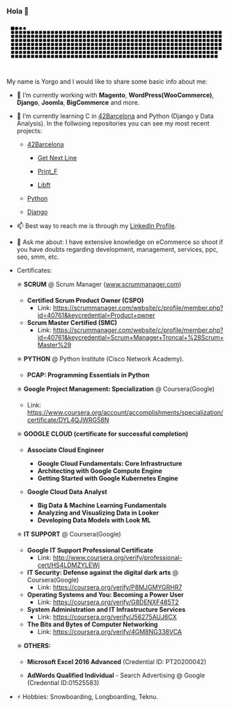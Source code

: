 ### Hola 👋
<div align="center">
  <a href="https://github.com/ChewyToast">
  <img  src="https://github.com/1999AZZAR/1999AZZAR/blob/main/resources/img/grid-snake.svg"
       alt="snake" /></a>
</div>
<!--
**yorgopetsas/yorgopetsas** is a ✨ _special_ ✨ repository because its `README.md` (this file) appears on your GitHub profile.
-->

My name is Yorgo and I would like to share some basic info about me:

- 🔭 I’m currently working with <b>Magento</b>, <b>WordPress(WooCommerce)</b>, <b>Django</b>, <b>Joomla</b>, <b>BigCommerce</b> and more.

- 🌱 I’m currently learning C in <a href="https://www.42barcelona.com/">42Barcelona</a> and Python (Django y Data Analysis). In the follwoing repositories you can see my most recent projects:
  
  - <a href="https://github.com/yorgopetsas/42Barcelona" /> 42Barcelona</a>
  
    - <a href="https://github.com/yorgopetsas/42Barcelona/tree/master/get_next_line">Get Next Line</a>

    - <a href="https://github.com/yorgopetsas/42Barcelona/tree/master/printf">Print_F</a>

    - <a href="https://github.com/yorgopetsas/42Barcelona/tree/master/libft">Libft</a>


  - <a href="https://github.com/yorgopetsas/Python" /> Python</a>

  - <a href="https://github.com/yorgopetsas/Django" /> Django</a>

- 📫 Best way to reach me is through my <a href="https://www.linkedin.com/in/yorgopetsas/" target="_blank" >LinkedIn Profile</a>.

- 💬 Ask me about: I have extensive knowledge on eCommerce so shoot if you have doubts regarding development, management, services, ppc, seo, smm, etc.

- Certificates:
  
  ✳️  <b>SCRUM</b> @ Scrum Manager (www.scrummanager.com) 
  - <b>Certified Scrum Product Owner (CSPO)</b> 
    - Link: https://scrummanager.com/website/c/profile/member.php?id=40761&keycredential=Product+owner
  - <b>Scrum Master Certified (SMC)</b>
    - Link: https://scrummanager.com/website/c/profile/member.php?id=40761&keycredential=Scrum+Manager+Troncal+%28Scrum+Master%29


  ✳️   <b>PYTHON</b> @ Python Institute (Cisco Network Academy).
    - <b>PCAP: Programming Essentials in Python</b>
   

  ✳️ <b>Google Project Management: Specialization</b> @ Coursera(Google)
    - Link: https://www.coursera.org/account/accomplishments/specialization/certificate/DYL4QJWRG58N
  
  
  ✳️ <b>GOOGLE CLOUD (certificate for successful completion)</b>
  - <b>Associate Cloud Engineer</b>
    - <b>Google Cloud Fundamentals: Core Infrastructure</b>
    - <b>Architecting with Google Compute Engine</b>
    - <b>Getting Started with Google Kubernetes Engine</b>

  - <b>Google Cloud Data Analyst</b>
    - <b>Big Data & Machine Learning Fundamentals</b>
    - <b>Analyzing and Visualizing Data in Looker</b>
    - <b>Developing Data Models with Look ML</b>


  ✳️ <b>IT SUPPORT</b> @ Coursera(Google)
  - <b>Google IT Support Professional Certificate</b> 
    - Link: http://www.coursera.org/verify/professional-cert/HS4LDMZYLEWj
  - <b>IT Security: Defense against the digital dark arts</b> @ Coursera(Google)
    - Link: https://coursera.org/verify/P8MJGMYGRHR7
  - <b>Operating Systems and You: Becoming a Power User</b>
    - Link: https://coursera.org/verify/G8DENXF485T2
  - <b>System Administration and IT Infrastructure Services</b>
      - Link: https://coursera.org/verify/J56275AUJ6CX
  - <b>The Bits and Bytes of Computer Networking</b>
    - Link: https://coursera.org/verify/4GM8NG338VCA
 
 
  ✳️ <b>OTHERS:</b>
  - <b>Microsoft Excel 2016 Advanced</b> (Credential ID: PT20200042)

  - <b>AdWords Qualified Individual</b> - Search Advertising @ Google (Credential ID:01525583)
  

- ⚡ Hobbies: Snowboarding, Longboarding, Teknu.


